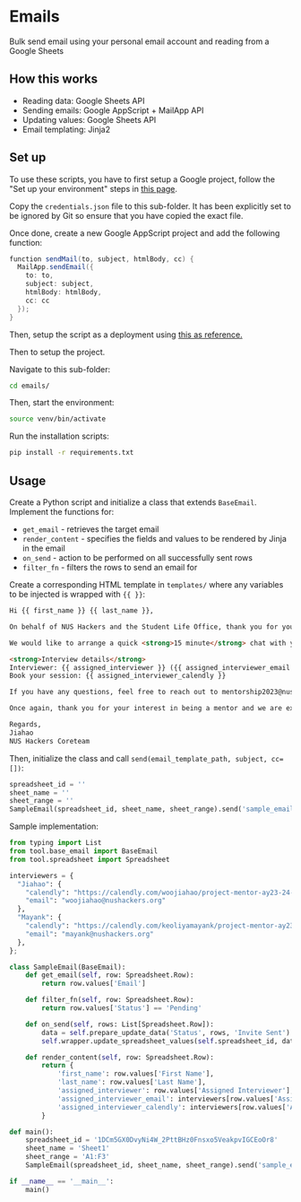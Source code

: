 # Emails

Bulk send email using your personal email account and reading from a Google Sheets

## How this works

- Reading data: Google Sheets API
- Sending emails: Google AppScript + MailApp API
- Updating values: Google Sheets API
- Email templating: Jinja2

## Set up

To use these scripts, you have to first setup a Google project, follow the "Set up your
environment" steps in [this page](https://developers.google.com/apps-script/api/quickstart/python#set_up_your_environment).

Copy the `credentials.json` file to this sub-folder. It has been explicitly set to be ignored by
Git so ensure that you have copied the exact file.

Once done, create a new Google AppScript project and add the following function:

```gs
function sendMail(to, subject, htmlBody, cc) {
  MailApp.sendEmail({
    to: to,
    subject: subject,
    htmlBody: htmlBody,
    cc: cc
  });
}
```

Then, setup the script as a deployment using
[this as reference.](https://developers.google.com/apps-script/api/how-tos/execute#general_procedure)

Then to setup the project.

Navigate to this sub-folder:

```bash
cd emails/
```

Then, start the environment:

```bash
source venv/bin/activate
```

Run the installation scripts:

```bash
pip install -r requirements.txt
```

## Usage

Create a Python script and initialize a class that extends `BaseEmail`. Implement the functions for:

- `get_email` - retrieves the target email
- `render_content` - specifies the fields and values to be rendered by Jinja in the email
- `on_send` - action to be performed on all successfully sent rows
- `filter_fn` - filters the rows to send an email for

Create a corresponding HTML template in `templates/` where any variables to be injected is wrapped with `{{ }}`:

```html
Hi {{ first_name }} {{ last_name }},

On behalf of NUS Hackers and the Student Life Office, thank you for your application to be a mentor for Project Mentor AY23/24. Project Mentor hopes to enrich the lives of the freshmen of the School of Computing (SoC) by pairing them with mentors to help them navigate their first year in SoC

We would like to arrange a quick <strong>15 minute</strong> chat with you between <u>1 August to 10 August</u> to get to know you and understand your priorities and goals as a mentor. It is not a formal session so don't worry about having the right answers, just be yourself!

<strong>Interview details</strong>
Interviewer: {{ assigned_interviewer }} ({{ assigned_interviewer_email }})
Book your session: {{ assigned_interviewer_calendly }}

If you have any questions, feel free to reach out to mentorship2023@nushackers.org

Once again, thank you for your interest in being a mentor and we are excited to meet you!

Regards,
Jiahao
NUS Hackers Coreteam
```

Then, initialize the class and call `send(email_template_path, subject, cc=[])`:

```python
spreadsheet_id = ''
sheet_name = ''
sheet_range = ''
SampleEmail(spreadsheet_id, sheet_name, sheet_range).send('sample_email.html', 'This is a test')
```

Sample implementation:

```python
from typing import List
from tool.base_email import BaseEmail
from tool.spreadsheet import Spreadsheet

interviewers = {
  "Jiahao": {
    "calendly": "https://calendly.com/woojiahao/project-mentor-ay23-24-mentor-interview",
    "email": "woojiahao@nushackers.org"
  },
  "Mayank": {
    "calendly": "https://calendly.com/keoliyamayank/project-mentor-ay23-24",
    "email": "mayank@nushackers.org"
  },
};

class SampleEmail(BaseEmail):
    def get_email(self, row: Spreadsheet.Row):
        return row.values['Email']

    def filter_fn(self, row: Spreadsheet.Row):
        return row.values['Status'] == 'Pending'

    def on_send(self, rows: List[Spreadsheet.Row]):
        data = self.prepare_update_data('Status', rows, 'Invite Sent')
        self.wrapper.update_spreadsheet_values(self.spreadsheet_id, data)

    def render_content(self, row: Spreadsheet.Row):
        return {
            'first_name': row.values['First Name'],
            'last_name': row.values['Last Name'],
            'assigned_interviewer': row.values['Assigned Interviewer'],
            'assigned_interviewer_email': interviewers[row.values['Assigned Interviewer']]['email'],
            'assigned_interviewer_calendly': interviewers[row.values['Assigned Interviewer']]['calendly']
        }

def main():
    spreadsheet_id = '1DCm5GX0DvyNi4W_2PttBHz0Fnsxo5VeakpvIGCEoOr8'
    sheet_name = 'Sheet1'
    sheet_range = 'A1:F3'
    SampleEmail(spreadsheet_id, sheet_name, sheet_range).send('sample_email.html', 'This is a test')

if __name__ == '__main__':
    main()
```